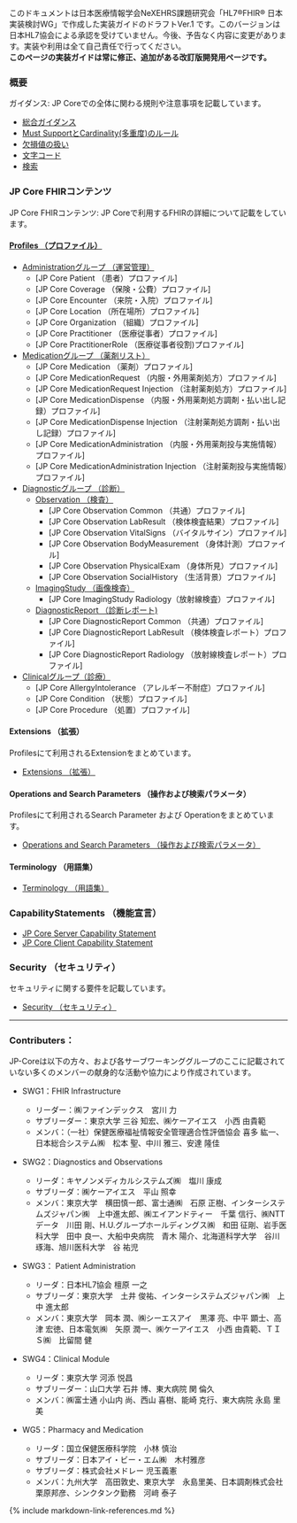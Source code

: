 このドキュメントは日本医療情報学会NeXEHRS課題研究会「HL7®FHIR® 日本実装検討WG」で作成した実装ガイドのドラフトVer.1 です。このバージョンは日本HL7協会による承認を受けていません。今後、予告なく内容に変更があります。実装や利用は全て自己責任で行ってください。 <br/>
**このページの実装ガイドは常に修正、追加がある改訂版開発用ページです。**

### 概要
ガイダンス: JP Coreでの全体に関わる規則や注意事項を記載しています。
* [総合ガイダンス](guide-general.html)
* [Must SupportとCardinality(多重度)のルール](guide-mustSupportCardinality.html)
* [欠損値の扱い](guide-handlingOfNonExistentData.html)
* [文字コード](guide-characterEncoding.html)
* [検索](guide-stringSearch.html)

### JP Core FHIRコンテンツ
JP Core FHIRコンテンツ: JP Coreで利用するFHIRの詳細について記載をしています。

#### [Profiles （プロファイル）](artifacts.html#1)
* [Administrationグループ （運営管理）](group-administration.html)
  * [JP Core Patient （患者）プロファイル]
  * [JP Core Coverage （保険・公費）プロファイル]
  * [JP Core Encounter （来院・入院）プロファイル]
  * [JP Core Location （所在場所）プロファイル]
  * [JP Core Organization （組織）プロファイル]
  * [JP Core Practitioner （医療従事者）プロファイル]
  * [JP Core PractitionerRole （医療従事者役割)プロファイル]
* [Medicationグループ （薬剤リスト）](group-medication.html)
  * [JP Core Medication （薬剤）プロファイル]
  * [JP Core MedicationRequest （内服・外用薬剤処方）プロファイル]
  * [JP Core MedicationRequest Injection （注射薬剤処方）プロファイル]
  * [JP Core MedicationDispense （内服・外用薬剤処方調剤・払い出し記録）プロファイル]
  * [JP Core MedicationDispense Injection （注射薬剤処方調剤・払い出し記録）プロファイル]
  * [JP Core MedicationAdministration （内服・外用薬剤投与実施情報）プロファイル]
  * [JP Core MedicationAdministration Injection （注射薬剤投与実施情報）プロファイル]
* [Diagnosticグループ （診断）](group-diagnostic.html)
  * [Observation （検査）](group-diagnostic.html#1)
    * [JP Core Observation Common （共通）プロファイル]
    * [JP Core Observation LabResult （検体検査結果）プロファイル]
    * [JP Core Observation VitalSigns （バイタルサイン）プロファイル]
    * [JP Core Observation BodyMeasurement （身体計測）プロファイル]
    * [JP Core Observation PhysicalExam （身体所見）プロファイル]
    * [JP Core Observation SocialHistory （生活背景）プロファイル]
  * [ImagingStudy （画像検査）](group-diagnostic.html#2)
    * [JP Core ImagingStudy Radiology（放射線検査）プロファイル]
  * [DiagnosticReport （診断レポート)](group-diagnostic.html#3)
    * [JP Core DiagnosticReport Common （共通）プロファイル]
    * [JP Core DiagnosticReport LabResult （検体検査レポート）プロファイル]
    * [JP Core DiagnosticReport Radiology （放射線検査レポート）プロファイル]
* [Clinicalグループ（診療）](group-clinical.html)
  * [JP Core AllergyIntolerance （アレルギー不耐症）プロファイル]
  * [JP Core Condition （状態）プロファイル]
  * [JP Core Procedure （処置）プロファイル]

#### Extensions （拡張）
Profilesにて利用されるExtensionをまとめています。
- [Extensions （拡張）](artifacts.html#3)

#### Operations and Search Parameters （操作および検索パラメータ）
Profilesにて利用されるSearch Parameter および Operationをまとめています。
- [Operations and Search Parameters （操作および検索パラメータ）](OperationsAndSearchParameters)

#### Terminology （用語集）
- [Terminology （用語集）](artifacts.html#4)

### CapabilityStatements （機能宣言）
 - [JP Core Server Capability Statement](ServerCapabilityStatement)
 - [JP Core Client Capability Statement](ClientCapabilityStatement)

### Security （セキュリティ）
セキュリティに関する要件を記載しています。
 - [Security （セキュリティ）](security.html)

---
### Contributers：
JP-Coreは以下の方々、および各サーブワーキンググループのここに記載されていない多くのメンバーの献身的な活動や協力により作成されています。
* SWG1：FHIR Infrastructure
  * リーダー：㈱ファインデックス　宮川 力
  * サブリーダー：東京大学 三谷 知宏、㈱ケーアイエス　小西 由貴範
  * メンバ：（一社）保健医療福祉情報安全管理適合性評価協会 喜多 紘一、日本総合システム㈱　松本 聖、中川 雅三、安達 隆佳

* SWG2：Diagnostics and Observations
  * リーダ：キヤノンメディカルシステムズ㈱　塩川 康成
  * サブリーダ：㈱ケーアイエス　平山 照幸
  * メンバ：東京大学　横田慎一郎、富士通㈱　石原 正樹、インターシステムズジャパン㈱　上中進太郎、㈱エイアンドティー　千葉 信行、㈱NTTデータ　川田 剛、H.U.グループホールディングス㈱　和田 征剛、岩手医科大学　田中 良一、大船中央病院　青木 陽介、北海道科学大学　谷川 琢海、旭川医科大学　谷 祐児

* SWG3： Patient Administration
  * リーダ：日本HL7協会 檀原 一之
  * サブリーダ：東京大学　土井 俊祐、インターシステムズジャパン㈱　上中 進太郎
  * メンバ：東京大学　岡本 潤、㈱シーエスアイ　黒澤 亮、中平 顕士、高津 宏徳、日本電気㈱　矢原 潤一、㈱ケーアイエス　小西 由貴範、ＴＩＳ㈱　比留間 健

* SWG4：Clinical Module
  * リーダ：東京大学 河添 悦昌
  * サブリーダー：山口大学 石井 博、東大病院 関 倫久
  * メンバ：㈱富士通 小山内 尚、西山 喜樹、能崎 克行、東大病院 永島 里美

* WG5：Pharmacy and Medication
  * リーダ：国立保健医療科学院　小林 慎治
  * サブリーダ：日本アイ・ビー・エム㈱　木村雅彦
  * サブリーダ：株式会社メドレー 児玉義憲
  * メンバ：九州大学　高田敦史、東京大学　永島里美、日本調剤株式会社　栗原邦彦、シンクタンク勤務　河﨑 泰子

{% include markdown-link-references.md %}
